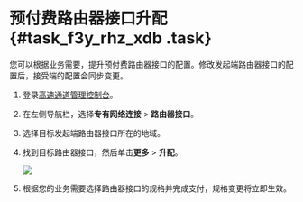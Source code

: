 # 预付费路由器接口升配 {#task_f3y_rhz_xdb .task}

您可以根据业务需要，提升预付费路由器接口的配置。修改发起端路由器接口的配置后，接受端的配置会同步变更。

1.  登录[高速通道管理控制台](https://vpc.console.aliyun.com/expressConnect#/)。 
2.  在左侧导航栏，选择**专有网络连接** \> **路由器接口**。 
3.  选择目标发起端路由器接口所在的地域。 
4.  找到目标路由器接口，然后单击**更多** \> **升配**。 

    ![](http://static-aliyun-doc.oss-cn-hangzhou.aliyuncs.com/assets/img/13839/15350121773935_zh-CN.png)

5.  根据您的业务需要选择路由器接口的规格并完成支付，规格变更将立即生效。 

